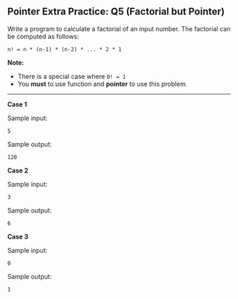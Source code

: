 ## Pointer Extra Practice: Q5 (Factorial but Pointer)

Write a program to calculate a factorial of an input number. The factorial can be computed as follows:

```
n! = n * (n-1) * (n-2) * ... * 2 * 1
```

**Note:** 

* There is a special case where `0! = 1`
* You **must** to use function and **pointer** to use this problem.

<hr>

**Case 1**

Sample input:
```
5
```
Sample output:
```
120
```

**Case 2**

Sample input:
```
3
```
Sample output:
```
6
```

**Case 3**

Sample input:
```
0
```
Sample output:
```
1
```
